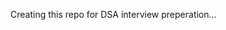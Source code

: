 Creating this repo for DSA interview preperation...  
       
            
             
                   
      
     
    
  
